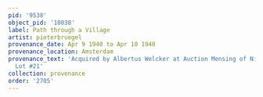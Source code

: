 ```yaml
---
pid: '9538'
object_pid: '10038'
label: Path through a Village
artist: pieterbruegel
provenance_date: Apr 9 1940 to Apr 10 1940
provenance_location: Amsterdam
provenance_text: 'Acquired by Albertus Welcker at Auction Mensing of Nicolaas Beets,
  Lot #21'
collection: provenance
order: '2705'
---
```

